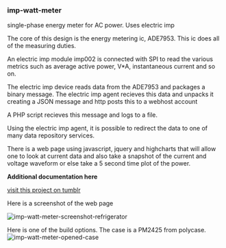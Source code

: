 ### imp-watt-meter
single-phase energy meter for AC power.  Uses electric imp

The core of this design is the energy metering ic, ADE7953.  This ic does all of the measuring duties.

An electric imp module imp002 is connected with SPI to read the various metrics such as average active power, V*A, instantaneous current and so on.

The electric imp device reads data from the ADE7953 and packages a binary message.
The electric imp agent recieves this data and unpacks it creating a JSON message and http posts this
to a webhost account

A PHP script recieves this message and logs to a file.

Using the electric imp agent, it is possible to redirect the data to one of many
data repository services.

There is a web page using javascript, jquery and highcharts that will allow one to look at current data and also take a snapshot of the current and voltage waveform or else take a 5 second time plot of the power.



**Additional documentation here**

[visit this project on tumblr](http://themzlab.tumblr.com/wattmeter)


Here is a screenshot of the web page

![imp-watt-meter-screenshot-refrigerator](https://cloud.githubusercontent.com/assets/15392670/12759372/5f4b9a68-c9a6-11e5-9635-47214c703a59.jpg)


Here is one of the build options.  The case is a PM2425 from polycase.
![imp-watt-meter-opened-case](https://cloud.githubusercontent.com/assets/15392670/12759455/c819d618-c9a6-11e5-8db5-ead435683a78.jpg)


